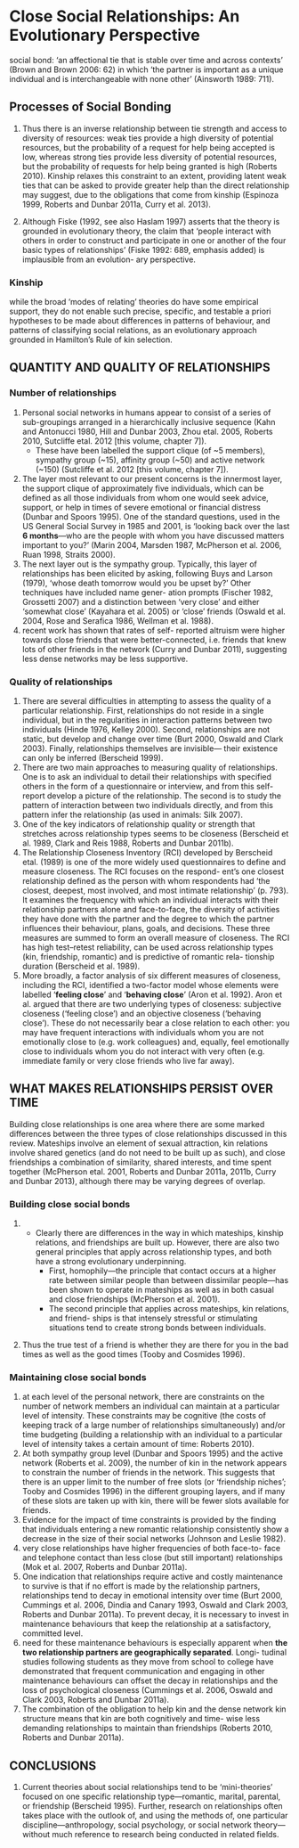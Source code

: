 # Close Social Relationships: An Evolutionary Perspective

social bond: ‘an affectional tie that is stable over time and across contexts’ (Brown and Brown 2006: 62) in which ‘the partner is important as a unique individual and is interchangeable with none other’ (Ainsworth 1989: 711).

## Processes of Social Bonding
1. Thus there is an inverse relationship between tie strength and access to diversity of resources: weak ties provide a high diversity of potential resources, but the probability of a request for help being accepted is low, whereas strong ties provide less diversity of potential resources, but the probability of requests for help being granted is high (Roberts 2010). Kinship relaxes this constraint to an extent, providing latent weak ties that can be asked to provide greater help than the direct relationship may suggest, due to the obligations that come from kinship (Espinoza 1999, Roberts and Dunbar 2011a, Curry et al. 2013).

2. Although Fiske (1992, see also Haslam 1997) asserts that the theory is grounded in evolutionary theory, the claim that ‘people interact with others in order to construct and participate in one or another of the four basic types of relationships’ (Fiske 1992: 689, emphasis added) is implausible from an evolution- ary perspective.


### Kinship
while the broad ‘modes of relating’ theories do have some empirical support, they do not enable such precise, specific, and testable a priori hypotheses to be made about differences in patterns of behaviour, and patterns of classifying social relations, as an evolutionary approach grounded in Hamilton’s Rule of kin selection.

## QUANTITY AND QUALITY OF RELATIONSHIPS
### Number of relationships
1. Personal social networks in humans appear to consist of a series of sub-groupings arranged in a hierarchically inclusive sequence (Kahn and Antonucci 1980, Hill and Dunbar 2003, Zhou etal. 2005, Roberts 2010, Sutcliffe etal. 2012 [this volume, chapter 7]).
    - These have been labelled the support clique (of ~5 members), sympathy group (~15), affinity group (~50) and active network (~150) (Sutcliffe et al. 2012 [this volume, chapter 7]).
2. The layer most relevant to our present concerns is the innermost layer, the support clique of approximately five individuals, which can be defined as all those individuals from whom one would seek advice, support, or help in times of severe emotional or financial distress (Dunbar and Spoors 1995). One of the standard questions, used in the US General Social Survey in 1985 and 2001, is ‘looking back over the last **6 months**—who are the people with whom you have discussed matters important to you?’ (Marin 2004, Marsden 1987, McPherson et al. 2006, Ruan 1998, Straits 2000).
3.  The next layer out is the sympathy group. Typically, this layer of relationships has been elicited by asking, following Buys and Larson (1979), ‘whose death tomorrow would you be upset by?’ Other techniques have included name gener- ation prompts (Fischer 1982, Grossetti 2007) and a distinction between ‘very close’ and either ‘somewhat close’ (Kayahara et al. 2005) or ‘close’ friends (Oswald et al. 2004, Rose and Serafica 1986, Wellman et al. 1988).
4.  recent work has shown that rates of self- reported altruism were higher towards close friends that were better-connected, i.e. friends that knew lots of other friends in the network (Curry and Dunbar 2011), suggesting less dense networks may be less supportive. 

### Quality of relationships
1. There are several difficulties in attempting to assess the quality of a particular relationship. First, relationships do not reside in a single individual, but in the regularities in interaction patterns between two individuals (Hinde 1976, Kelley 2000). Second, relationships are not static, but develop and change over time (Burt 2000, Oswald and Clark 2003). Finally, relationships themselves are invisible— their existence can only be inferred (Berscheid 1999).
2. There are two main approaches to measuring quality of relationships. One is to ask an individual to detail their relationships with specified others in the form of a questionnaire or interview, and from this self-report develop a picture of the relationship. The second is to study the pattern of interaction between two individuals directly, and from this pattern infer the relationship (as used in animals: Silk 2007).
3. One of the key indicators of relationship quality or strength that stretches across relationship types seems to be closeness (Berscheid et al. 1989, Clark and Reis 1988, Roberts and Dunbar 2011b). 
4. The Relationship Closeness Inventory (RCI) developed by Berscheid etal. (1989) is one of the more widely used questionnaires to define and measure closeness. The RCI focuses on the respond- ent’s one closest relationship defined as the person with whom respondents had ‘the closest, deepest, most involved, and most intimate relationship’ (p. 793). It examines the frequency with which an individual interacts with their relationship partners alone and face-to-face, the diversity of activities they have done with the partner and the degree to which the partner influences their behaviour, plans, goals, and decisions. These three measures are summed to form an overall measure of closeness. The RCI has high test–retest reliability, can be used across relationship types (kin, friendship, romantic) and is predictive of romantic rela- tionship duration (Berscheid et al. 1989).
5. More broadly, a factor analysis of six different measures of closeness, including the RCI, identified a two-factor model whose elements were labelled ‘**feeling close**’ and ‘**behaving close**’ (Aron et al. 1992). Aron et al. argued that there are two underlying types of closeness: subjective closeness (‘feeling close’) and an objective closeness (‘behaving close’). These do not necessarily bear a close relation to each other: you may have frequent interactions with individuals whom you are not emotionally close to (e.g. work colleagues) and, equally, feel emotionally close to individuals whom you do not interact with very often (e.g. immediate family or very close friends who live far away).

## WHAT MAKES RELATIONSHIPS PERSIST OVER TIME
Building close relationships is one area where there are some marked differences between the three types of close relationships discussed in this review. Mateships involve an element of sexual attraction, kin relations involve shared genetics (and do not need to be built up as such), and close friendships a combination of similarity, shared interests, and time spent together (McPherson etal. 2001, Roberts and Dunbar 2011a, 2011b, Curry and Dunbar 2013), although there may be varying degrees of overlap.

### Building close social bonds
1. - Clearly there are differences in the way in which mateships, kinship relations, and friendships are built up. However, there are also two general principles that apply across relationship types, and both have a strong evolutionary underpinning.
        - First, homophily—the principle that contact occurs at a higher rate between similar people than between dissimilar people—has been shown to operate in mateships as well as in both casual and close friendships (McPherson et al. 2001).
        - The second principle that applies across mateships, kin relations, and friend- ships is that intensely stressful or stimulating situations tend to create strong bonds between individuals. 

2.  Thus the true test of a friend is whether they are there for you in the bad times as well as the good times (Tooby and Cosmides 1996). 

### Maintaining close social bonds
1. at each level of the personal network, there are constraints on the number of network members an individual can maintain at a particular level of intensity. These constraints may be cognitive (the costs of keeping track of a large number of relationships simultaneously) and/or time budgeting (building a relationship with an individual to a particular level of intensity takes a certain amount of time: Roberts 2010).
2. At both sympathy group level (Dunbar and Spoors 1995) and the active network (Roberts et al. 2009), the number of kin in the network appears to constrain the number of friends in the network. This suggests that there is an upper limit to the number of free slots (or ‘friendship niches’; Tooby and Cosmides 1996) in the different grouping layers, and if many of these slots are taken up with kin, there will be fewer slots available for friends.
3. Evidence for the impact of time constraints is provided by the finding that individuals entering a new romantic relationship consistently show a decrease in the size of their social networks (Johnson and Leslie 1982).
4. very close relationships have higher frequencies of both face-to- face and telephone contact than less close (but still important) relationships (Mok et al. 2007, Roberts and Dunbar 2011a).
5. One indication that relationships require active and costly maintenance to survive is that if no effort is made by the relationship partners, relationships tend to decay in emotional intensity over time (Burt 2000, Cummings et al. 2006, Dindia and Canary 1993, Oswald and Clark 2003, Roberts and Dunbar 2011a). To prevent decay, it is necessary to invest in maintenance behaviours that keep the relationship at a satisfactory, committed level.
6.  need for these maintenance behaviours is especially apparent when **the two relationship partners are geographically separated**. Longi- tudinal studies following students as they move from school to college have demonstrated that frequent communication and engaging in other maintenance behaviours can offset the decay in relationships and the loss of psychological closeness (Cummings et al. 2006, Oswald and Clark 2003, Roberts and Dunbar 2011a).
7.  The combination of the obligation to help kin and the dense network kin structure means that kin are both cognitively and time- wise less demanding relationships to maintain than friendships (Roberts 2010, Roberts and Dunbar 2011a).

## CONCLUSIONS
1. Current theories about social relationships tend to be ‘mini-theories’ focused on one specific relationship type—romantic, marital, parental, or friendship (Berscheid 1995). Further, research on relationships often takes place with the outlook of, and using the methods of, one particular discipline—anthropology, social psychology, or social network theory—without much reference to research being conducted in related fields.